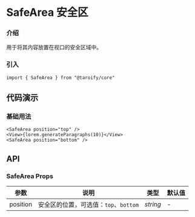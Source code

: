 # SafeArea 安全区

### 介绍

用于将其内容放置在视口的安全区域中。

### 引入

```tsx
import { SafeArea } from "@taroify/core"
```

## 代码演示

### 基础用法

```tsx
<SafeArea position="top" />
<View>{lorem.generateParagraphs(10)}</View>
<SafeArea position="bottom" />
```

## API

### SafeArea Props

| 参数 | 说明 | 类型 | 默认值 |
| --- | --- | --- | --- |
| position   | 安全区的位置，可选值：`top`、`bottom` | _string_ | - |
